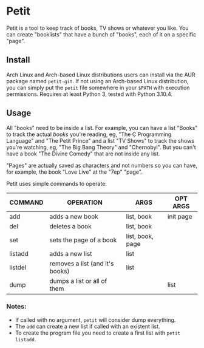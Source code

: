 # Petit

Petit is a tool to keep track of books, TV shows or whatever you like. You can
create "booklists" that have a bunch of "books", each of it on a specific
"page".

## Install

Arch Linux and Arch-based Linux distributions users can install via the AUR
package named `petit-git`. If not using an Arch-based Linux distribution, you
can simply put the `petit` file somewhere in your `$PATH` with execution
permissions. Requires at least Python 3, tested with Python 3.10.4.

## Usage

All "books" need to be inside a list. For example, you can have a list "Books"
to track the actual *books* you're reading, eg, "The C Programming Language" and
"The Petit Prince" and a list "TV Shows" to track the shows you're watching, eg,
"The Big Bang Theory" and "Chernobyl". But you can't have a book "The Divine
Comedy" that are not inside any list.

"Pages" are actually saved as characters and not numbers so you can have, for
example, the book "Love Live" at the "7ep" "page".

Petit uses simple commands to operate:

| COMMAND | OPERATION                       | ARGS             | OPT ARGS  |
|---------|---------------------------------|------------------|-----------|
| add     | adds a new book                 | list, book       | init page |
| del     | deletes a book                  | list, book       |           |
| set     | sets the page of a book         | list, book, page |           |
| listadd | adds a new list                 | list             |           |
| listdel | removes a list (and it's books) | list             |           |
| dump    | dumps a list or all of them     |                  | list      |

### Notes:

- If called with no argument, `petit` will consider dump everything.  
- The `add` can create a new list if called with an existent list.  
- To create the program file you need to create a first list with `petit listadd`.
